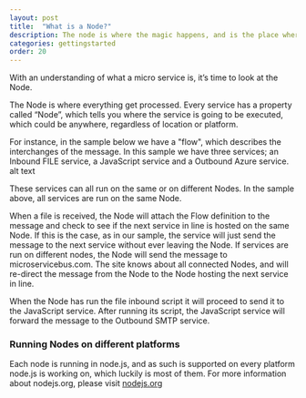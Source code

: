 ```yaml
---
layout: post
title:  "What is a Node?"
description: The node is where the magic happens, and is the place where all micro services are hosted. Learn about the different kind of hosts and what platforms they can run on.
categories: gettingstarted
order: 20
---
```


With an understanding of what a micro service is, it’s time to look at the Node.

The Node is where everything get processed. Every service has a property called “Node”, which tells you where the service is going to be executed, which could be anywhere, regardless of location or platform.

For instance, in the sample below we have a "flow", which describes the interchanges of the message. In this sample we have three services; an Inbound FILE service, a JavaScript service and a Outbound Azure service. alt text

These services can all run on the same or on different Nodes. In the sample above, all services are run on the same Node.

When a file is received, the Node will attach the Flow definition to the message and check to see if the next service in line is hosted on the same Node. If this is the case, as in our sample, the service will just send the message to the next service without ever leaving the Node. If services are run on different nodes, the Node will send the message to microservicebus.com. The site knows about all connected Nodes, and will re-direct the message from the Node to the Node hosting the next service in line.

When the Node has run the file inbound script it will proceed to send it to the JavaScript service. After running its script, the JavaScript service will forward the message to the Outbound SMTP service.

### Running Nodes on different platforms

Each node is running in node.js, and as such is supported on every platform node.js is working on, which luckily is most of them. For more information about nodejs.org, please visit [nodejs.org](https://nodejs.org)